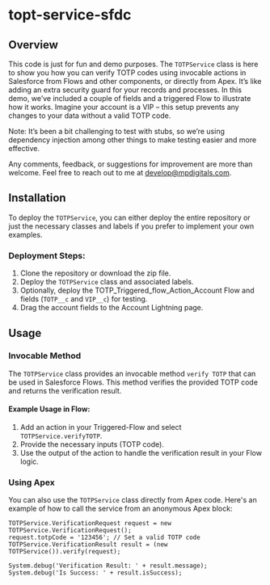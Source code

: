 # topt-service-sfdc


## Overview

This code is just for fun and demo purposes. The `TOTPService` class is here to show you how you can verify TOTP codes using invocable actions in Salesforce from Flows and other components, or directly from Apex. It’s like adding an extra security guard for your records and processes. In this demo, we’ve included a couple of fields and a triggered Flow to illustrate how it works. Imagine your account is a VIP – this setup prevents any changes to your data without a valid TOTP code. 

Note: It’s been a bit challenging to test with stubs, so we’re using dependency injection among other things to make testing easier and more effective.

Any comments, feedback, or suggestions for improvement are more than welcome. Feel free to reach out to me at develop@mpdigitals.com.

## Installation

To deploy the `TOTPService`, you can either deploy the entire repository or just the necessary classes and labels if you prefer to implement your own examples.

### Deployment Steps:

1. Clone the repository or download the zip file.
2. Deploy the `TOTPService` class and associated labels.
3. Optionally, deploy the TOTP_Triggered_flow_Action_Account Flow and fields (`TOTP__c` and `VIP__c`) for testing.
4. Drag the account fields to the Account Lightning page.

## Usage

### Invocable Method

The `TOTPService` class provides an invocable method `verify TOTP` that can be used in Salesforce Flows. This method verifies the provided TOTP code and returns the verification result.

#### Example Usage in Flow:

1. Add an action in your Triggered-Flow and select `TOTPService.verifyTOTP`.
2. Provide the necessary inputs (TOTP code).
3. Use the output of the action to handle the verification result in your Flow logic.

### Using Apex

You can also use the `TOTPService` class directly from Apex code. Here's an example of how to call the service from an anonymous Apex block:

```apex
TOTPService.VerificationRequest request = new TOTPService.VerificationRequest();
request.totpCode = '123456'; // Set a valid TOTP code
TOTPService.VerificationResult result = (new TOTPService()).verify(request);

System.debug('Verification Result: ' + result.message);
System.debug('Is Success: ' + result.isSuccess);
